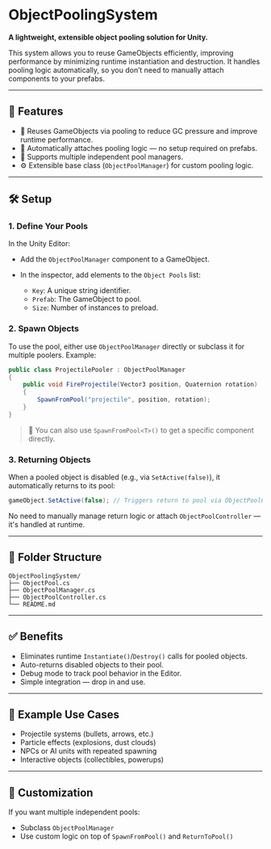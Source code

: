 # ObjectPoolingSystem

**A lightweight, extensible object pooling solution for Unity.**

This system allows you to reuse GameObjects efficiently, improving performance by minimizing runtime instantiation and destruction. It handles pooling logic automatically, so you don’t need to manually attach components to your prefabs.

---

## 🚀 Features

* 🔁 Reuses GameObjects via pooling to reduce GC pressure and improve runtime performance.
* 🧠 Automatically attaches pooling logic — no setup required on prefabs.
* 🔌 Supports multiple independent pool managers.
* ⚙️ Extensible base class (`ObjectPoolManager`) for custom pooling logic.

---

## 🛠 Setup

### 1. Define Your Pools

In the Unity Editor:

* Add the `ObjectPoolManager` component to a GameObject.
* In the inspector, add elements to the `Object Pools` list:

  * `Key`: A unique string identifier.
  * `Prefab`: The GameObject to pool.
  * `Size`: Number of instances to preload.

### 2. Spawn Objects

To use the pool, either use `ObjectPoolManager` directly or subclass it for multiple poolers. Example:

```csharp
public class ProjectilePooler : ObjectPoolManager
{
    public void FireProjectile(Vector3 position, Quaternion rotation)
    {
        SpawnFromPool("projectile", position, rotation);
    }
}
```

> 🎯 You can also use `SpawnFromPool<T>()` to get a specific component directly.

### 3. Returning Objects

When a pooled object is disabled (e.g., via `SetActive(false)`), it automatically returns to its pool:

```csharp
gameObject.SetActive(false); // Triggers return to pool via ObjectPoolController
```

No need to manually manage return logic or attach `ObjectPoolController` — it's handled at runtime.

---

## 📁 Folder Structure

```
ObjectPoolingSystem/
├── ObjectPool.cs
├── ObjectPoolManager.cs
├── ObjectPoolController.cs
└── README.md
```

---

## ✅ Benefits

* Eliminates runtime `Instantiate()`/`Destroy()` calls for pooled objects.
* Auto-returns disabled objects to their pool.
* Debug mode to track pool behavior in the Editor.
* Simple integration — drop in and use.

---

## 🧪 Example Use Cases

* Projectile systems (bullets, arrows, etc.)
* Particle effects (explosions, dust clouds)
* NPCs or AI units with repeated spawning
* Interactive objects (collectibles, powerups)

---

## 🧩 Customization

If you want multiple independent pools:

* Subclass `ObjectPoolManager`
* Use custom logic on top of `SpawnFromPool()` and `ReturnToPool()`
